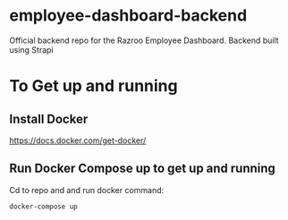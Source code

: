 # employee-dashboard-backend
Official backend repo for the Razroo Employee Dashboard. Backend built using Strapi

# To Get up and running 

## Install Docker 
https://docs.docker.com/get-docker/

## Run Docker Compose up to get up and running 

Cd to repo and and run docker command: 

```
docker-compose up
```
